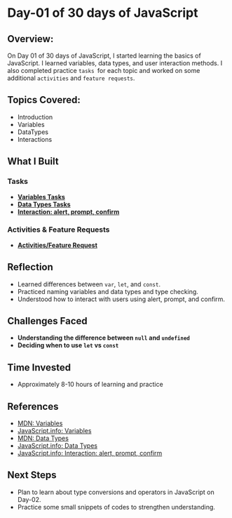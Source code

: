 # Day-01 of 30 days of JavaScript

## Overview:

On Day 01 of 30 days of JavaScript, I started learning the basics of JavaScript. I learned variables, data types, and user interaction methods. I also completed practice `tasks `for each topic and worked on some additional `activities` and `feature requests`.

## Topics Covered:

- Introduction
- Variables
- DataTypes
- Interactions

## What I Built

### Tasks

- **[Variables Tasks](./01-variables/tasks/index.html)**
- **[Data Types Tasks](./02-dataTypes/tasks/index.html)**
- **[Interaction: alert, prompt, confirm](./03-interaction/tasks/index.html)**

### Activities & Feature Requests

- **[Activities/Feature Request](./04-tasks/index.html)**

## Reflection

- Learned differences between `var`, `let`, and `const`.
- Practiced naming variables and data types and type checking.
- Understood how to interact with users using alert, prompt, and confirm.

## Challenges Faced

- **Understanding the difference between `null` and `undefined`**
- **Deciding when to use `let` vs `const`**

## Time Invested

- Approximately 8-10 hours of learning and practice

## References

- [MDN: Variables](https://developer.mozilla.org/en-US/docs/Learn/JavaScript/First_steps/Variables)
- [JavaScript.info: Variables](https://javascript.info/variables)
- [MDN: Data Types](https://developer.mozilla.org/en-US/docs/Web/JavaScript/Guide/Data_structures)
- [JavaScript.info: Data Types](https://javascript.info/types)
- [JavaScript.info: Interaction: alert, prompt, confirm](https://javascript.info/alert-prompt-confirm)

## Next Steps

- Plan to learn about type conversions and operators in JavaScript on Day-02.
- Practice some small snippets of codes to strengthen understanding.
